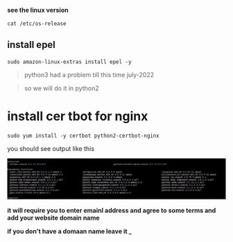 **see the linux version**

```
cat /etc/os-release
```

## install epel
```
sudo amazon-linux-extras install epel -y
```

>python3 had a problem till this time july-2022

> so we will do it in python2

# install cer tbot for nginx
```
sudo yum install -y certbot python2-certbot-nginx
```
you should see output like this 

![out](../images/cert2.jpg)

**it will require you to enter emainl address and agree to some terms and add your website domain name**

**if you don't have a domaan name leave it _**

